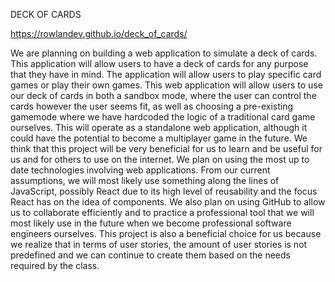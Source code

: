 DECK OF CARDS

https://rowlandev.github.io/deck_of_cards/

We are planning on building a web application to simulate a deck of cards. This application will allow users to have a deck of cards for any purpose that they have in mind. The application will allow users to play specific card games or play their own games. This web application will allow users to use our deck of cards in both a sandbox mode, where the user can control the cards however the user seems fit, as well as choosing a pre-existing gamemode where we have hardcoded the logic of a traditional card game ourselves. This will operate as a standalone web application, although it could have the potential to become a multiplayer game in the future. We think that this project will be very beneficial for us to learn and be useful for us and for others to use on the internet.
	We plan on using the most up to date technologies involving web applications. From our current assumptions, we will most likely use something along the lines of JavaScript, possibly React due to its high level of reusability and the focus React has on the idea of components. We also plan on using GitHub to allow us to collaborate efficiently and to practice a professional tool that we will most likely use in the future when we become professional software engineers ourselves. This project is also a beneficial choice for us because we realize that in terms of user stories, the amount of user stories is not predefined and we can continue to create them based on the needs required by the class.
